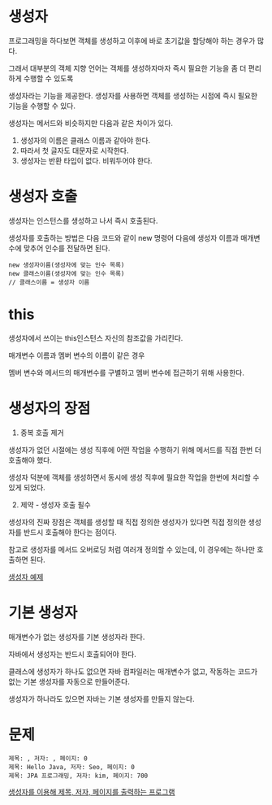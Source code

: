 # 생성자

프로그래밍을 하다보면 객체를 생성하고 이후에 바로 초기값을 할당해야 하는 경우가 많다. 

그래서 대부분의 객체 지향 언어는 객체를 생성하자마자 즉시 필요한 기능을 좀 더 편리하게 수행할 수 있도록 

생성자라는 기능을 제공한다. 생성자를 사용하면 객체를 생성하는 시점에 즉시 필요한 기능을 수행할 수 있다.

생성자는 메서드와 비슷하지만 다음과 같은 차이가 있다.
1. 생성자의 이름은 클래스 이름과 같아야 한다.
2. 따라서 첫 글자도 대문자로 시작한다.
3. 생성자는 반환 타입이 없다. 비워두어야 한다.

# 생성자 호출
생성자는 인스턴스를 생성하고 나서 즉시 호출된다. 

생성자를 호출하는 방법은 다음 코드와 같이 new 명령어 다음에 생성자 이름과 매개변수에 맞추어 인수를 전달하면 된다.
```
new 생성자이름(생성자에 맞는 인수 목록)
new 클래스이름(생성자에 맞는 인수 목록)
// 클래스이름 = 생성자 이름
```

# this
생성자에서 쓰이는 this인스턴스 자신의 참조값을 가리킨다.

매개변수 이름과 멤버 변수의 이름이 같은 경우

멤버 변수와 메서드의 매개변수를 구별하고 멤버 변수에 접근하기 위해 사용한다.

# 생성자의 장점
1. 중복 호출 제거

생성자가 없던 시절에는 생성 직후에 어떤 작업을 수행하기 위해 메서드를 직접 한번 더 호출해야 했다.

생성자 덕분에 객체를 생성하면서 동시에 생성 직후에 필요한 작업을 한번에 처리할 수 있게 되었다.

2. 제약 - 생성자 호출 필수
   
생성자의 진짜 장점은 객체를 생성할 때 직접 정의한 생성자가 있다면 직접 정의한 생성자를 반드시 호출해야 한다는 점이다. 

참고로 생성자를 메서드 오버로딩 처럼 여러개 정의할 수 있는데, 이 경우에는 하나만 호출하면 된다.

[생성자 예제](https://github.com/skcy1515/Programming-Study/blob/main/Java/Basic%20Grammars/Constructor/ConstructMain.java)

# 기본 생성자
매개변수가 없는 생성자를 기본 생성자라 한다.

자바에서 생성자는 반드시 호출되어야 한다.

클래스에 생성자가 하나도 없으면 자바 컴파일러는 매개변수가 없고, 작동하는 코드가 없는 기본 생성자를 자동으로 만들어준다.

생성자가 하나라도 있으면 자바는 기본 생성자를 만들지 않는다.

# 문제
```
제목: , 저자: , 페이지: 0
제목: Hello Java, 저자: Seo, 페이지: 0
제목: JPA 프로그래밍, 저자: kim, 페이지: 700
```
[생성자를 이용해 제목, 저자, 페이지를 출력하는 프로그램](https://github.com/skcy1515/Programming-Study/blob/main/Java/Basic%20Grammars/Constructor/ex/BookMain.java)
